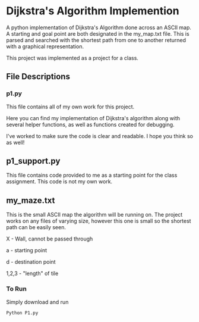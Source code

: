 # Dijkstra's Algorithm Implemention

A python implementation of Dijkstra's Algorithm done across an ASCII map.
A starting and goal point are both designated in the my_map.txt file. This is
parsed and searched with the shortest path from one to another returned with a graphical representation.

This project was implemented as a project for a class.

## File Descriptions
### p1.py

This file contains all of my own work for this project.

Here you can find my implementation of Dijkstra's algorithm along with several helper functions,
as well as functions created for debugging.

I've worked to make sure the code is clear and readable. I hope you think so as well!


## p1_support.py

This file contains code provided to me as a starting point for the class assignment.
This code is not my own work.

## my_maze.txt

This is the small ASCII map the algorithm will be running on. The project works on any files
of varying size, however this one is small so the shortest path can be easily seen.

X - Wall, cannot be passed through

a - starting point

d - destination point

1,2,3 - "length" of tile

### To Run

Simply download and run 

```
Python P1.py
```
